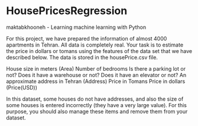 # HousePricesRegression
maktabkhooneh - Learning machine learning with Python

For this project, we have prepared the information of almost 4000 apartments in Tehran. All data is completely real. Your task is to estimate the price in dollars or tomans using the features of the data set that we have described below. The data is stored in the housePrice.csv file.

House size in meters (Area)
Number of bedrooms
Is there a parking lot or not?
Does it have a warehouse or not?
Does it have an elevator or not?
An approximate address in Tehran (Address)
Price in Tomans
Price in dollars (Price(USD))


In this dataset, some houses do not have addresses, and also the size of some houses is entered incorrectly (they have a very large value). For this purpose, you should also manage these items and remove them from your dataset.
